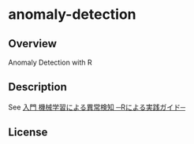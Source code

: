anomaly-detection
====

## Overview
Anomaly Detection with R

## Description
See [入門 機械学習による異常検知 ─Rによる実践ガイド─](http://ide-research.net/book/support.html)

## License
